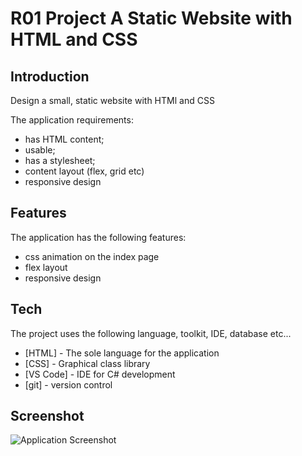 # R01 Project A Static Website with HTML and CSS

## Introduction
Design a small, static website with HTMl and CSS

The application requirements:
- has HTML content;
- usable;
- has a stylesheet;
- content layout (flex, grid etc)
- responsive design

## Features 
The application has the following features:
- css animation on the index page
- flex layout
- responsive design

## Tech
The project uses the following language, toolkit, IDE, database etc...

- [HTML] - The sole language for the application
- [CSS] -  Graphical class library 
- [VS Code] - IDE for C# development
- [git] - version control

## Screenshot
![Application Screenshot](https://github.com/ethantao-repo/R01-PRJ-Static_Website/blob/master/screenshot/R01-Project_screenshot.PNG?raw=true)
